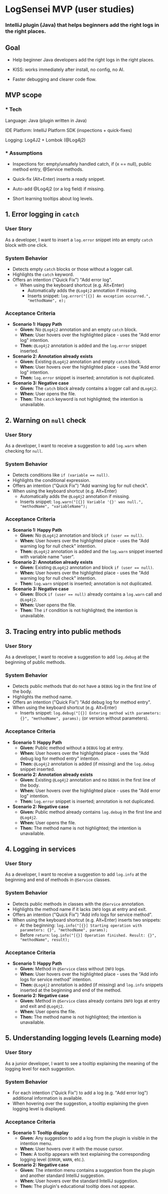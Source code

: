 # LogSensei MVP (user studies)

### IntelliJ plugin (Java) that helps beginners add the right logs in the right places. 

## Goal

- Help beginner Java developers add the right logs in the right places.

- KISS: works immediately after install, no config, no AI.

- Faster debugging and clearer code flow.

## MVP scope


### * Tech

Language: Java (plugin written in Java)

IDE Platform: IntelliJ Platform SDK (inspections + quick-fixes)

Logging: Log4J2 + Lombok (@Log4j2)


### * Assumptions

- Inspections for: empty/unsafely handled catch, if (x == null), public method entry, @Service methods.

- Quick-fix (Alt+Enter) inserts a ready snippet.

- Auto-add @Log4j2 (or a log field) if missing.

- Short learning tooltips about log levels.


## 1. Error logging in `catch`

### User Story

As a developer, I want to insert a `log.error` snippet into an empty `catch` block with one click.

### System Behavior

- Detects empty `catch` blocks or those without a logger call.
- Highlights the `catch` keyword.
- Offers an intention ("Quick Fix") "Add error log".
    - When using the keyboard shortcut (e.g. Alt+Enter)
        - Automatically adds the `@Log4j2` annotation if missing.
        - Inserts snippet: `log.error("[{}] An exception occurred.", "methodName", e);`

### Acceptance Criteria

- **Scenario 1: Happy Path**
    - **Given:** No `@Log4j2` annotation and an empty `catch` block.
    - **When:** User hovers over the highlighted place - uses the "Add error log" intention.
    - **Then:** `@Log4j2` annotation is added and the `log.error` snippet inserted.
- **Scenario 2: Annotation already exists**
    - **Given:** Existing `@Log4j2` annotation and empty `catch` block.
    - **When:** User hovers over the highlighted place - uses the "Add error log" intention.
    - **Then:** `log.error` snippet is inserted; annotation is not duplicated.
- **Scenario 3: Negative case**
    - **Given:** The `catch` block already contains a logger call and `@Log4j2`.
    - **When:** User opens the file.
    - **Then:** The `catch` keyword is not highlighted; the intention is unavailable.

## 2. Warning on `null` check

### User Story

As a developer, I want to receive a suggestion to add `log.warn` when checking for `null`.

### System Behavior

- Detects conditions like `if (variable == null)`.
- Highlights the conditional expression.
- Offers an intention ("Quick Fix") "Add warning log for null check".
- When using the keyboard shortcut (e.g. Alt+Enter)
    - Automatically adds the `@Log4j2` annotation if missing.
    - Inserts snippet: `log.warn("[{}] Variable '{}' was null.", "methodName", "variableName");`

### Acceptance Criteria

- **Scenario 1: Happy Path**
    - **Given:** No `@Log4j2` annotation and block `if (user == null)`.
    - **When:** User hovers over the highlighted place - uses the "Add warning log for null check" intention.
    - **Then:** `@Log4j2` annotation is added and the `log.warn` snippet inserted with variable name "user".
- **Scenario 2: Annotation already exists**
    - **Given:** Existing `@Log4j2` annotation and block `if (user == null)`.
    - **When:** User hovers over the highlighted place - uses the "Add warning log for null check" intention.
    - **Then:** `log.warn` snippet is inserted; annotation is not duplicated.
- **Scenario 3: Negative case**
    - **Given:** Block `if (user == null)` already contains a `log.warn` call and `@Log4j2`.
    - **When:** User opens the file.
    - **Then:** The `if` condition is not highlighted; the intention is unavailable.

## 3. Tracing entry into public methods

### User Story

As a developer, I want to receive a suggestion to add `log.debug` at the beginning of public methods.

### System Behavior

- Detects public methods that do not have a `DEBUG` log in the first line of the body.
- Highlights the method name.
- Offers an intention ("Quick Fix") "Add debug log for method entry".
- When using the keyboard shortcut (e.g. Alt+Enter)
    - Inserts snippet: `log.debug("[{}] Entering method with parameters: {}", "methodName", params);` (or version without parameters).

### Acceptance Criteria

- **Scenario 1: Happy Path**
    - **Given:** Public method without a `DEBUG` log at entry.
    - **When:** User hovers over the highlighted place - uses the "Add debug log for method entry" intention.
    - **Then:** `@Log4j2` annotation is added (if missing) and the `log.debug` snippet inserted.
- **Scenario 2: Annotation already exists**
    - **Given:** Existing `@Log4j2` annotation and no `DEBUG` in the first line of the body.
    - **When:** User hovers over the highlighted place - uses the "Add error log" intention.
    - **Then:** `log.error` snippet is inserted; annotation is not duplicated.
- **Scenario 2: Negative case**
    - **Given:** Public method already contains `log.debug` in the first line and `@Log4j2`.
    - **When:** User opens the file.
    - **Then:** The method name is not highlighted; the intention is unavailable.

## 4. Logging in services

### User Story

As a developer, I want to receive a suggestion to add `log.info` at the beginning and end of methods in `@Service` classes.

### System Behavior

- Detects public methods in classes with the `@Service` annotation.
- Highlights the method name if it lacks `INFO` logs at entry and exit.
- Offers an intention ("Quick Fix") "Add info logs for service method".
- When using the keyboard shortcut (e.g. Alt+Enter) inserts two snippets:
    - At the beginning: `log.info("[{}] Starting operation with parameters: {}", "methodName", params);`
    - Before `return`: `log.info("[{}] Operation finished. Result: {}", "methodName", result);`

### Acceptance Criteria

- **Scenario 1: Happy Path**
    - **Given:** Method in `@Service` class without `INFO` logs.
    - **When:** User hovers over the highlighted place - uses the "Add info logs for service method" intention.
    - **Then:** `@Log4j2` annotation is added (if missing) and `log.info` snippets inserted at the beginning and end of the method.
- **Scenario 2: Negative case**
    - **Given:** Method in `@Service` class already contains `INFO` logs at entry and exit and `@Log4j2`.
    - **When:** User opens the file.
    - **Then:** The method name is not highlighted; the intention is unavailable.

## 5. Understanding logging levels (Learning mode)

### User Story

As a junior developer, I want to see a tooltip explaining the meaning of the logging level for each suggestion.

### System Behavior

- For each intention ("Quick Fix") to add a log (e.g. "Add error log") additional information is available.
- When hovering over the suggestion, a tooltip explaining the given logging level is displayed.

### Acceptance Criteria

- **Scenario 1: Tooltip display**
    - **Given:** Any suggestion to add a log from the plugin is visible in the intention menu.
    - **When:** User hovers over it with the mouse cursor.
    - **Then:** A tooltip appears with text explaining the corresponding logging level (`ERROR`, `WARN`, etc.).
- **Scenario 2: Negative case**
    - **Given:** The intention menu contains a suggestion from the plugin and another standard IntelliJ suggestion.
    - **When:** User hovers over the standard IntelliJ suggestion.
    - **Then:** The plugin's educational tooltip does not appear.